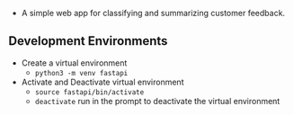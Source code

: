 - A simple web app for classifying and summarizing customer feedback.

## Development Environments
- Create a virtual environment
  - `python3 -m venv fastapi`
- Activate and Deactivate virtual environment
  - `source fastapi/bin/activate`
  - `deactivate` run in the prompt to deactivate the virtual environment

